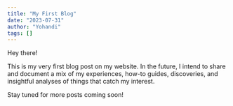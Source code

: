 ```yaml
---
title: "My First Blog"
date: "2023-07-31"
author: "Yohandi"
tags: []
---
```


Hey there!

This is my very first blog post on my website. In the future, I intend to share and document a mix of my experiences, how-to guides, discoveries, and insightful analyses of things that catch my interest.

Stay tuned for more posts coming soon!
